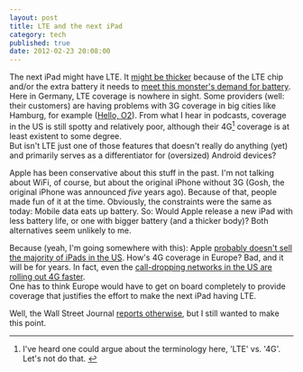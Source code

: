 ```yaml
---
layout: post
title: LTE and the next iPad
category: tech
published: true
date: 2012-02-23 20:08:00
---
```

The next iPad might have LTE. It [might be thicker](http://www.theverge.com/2012/2/21/2813466/ipad-3-rumor-casing-a5x) because of the LTE chip and/or the extra battery it needs to [meet this monster's demand for battery](http://gigaom.com/mobile/when-will-lte-stop-sucking-your-battery/). Here in Germany, LTE coverage is nowhere in sight. Some providers (well: their customers) are having problems with 3G coverage in big cities like Hamburg, for example ([Hello, O2](http://wir-sind-einzelfall.de/)). From what I hear in podcasts, coverage in the US is still spotty and relatively poor, although their 4G[<sup id="fn1lteb">1</sup>](#fn1lte) coverage is at least existent to some degree.  
But isn't LTE just one of those features that doesn't really do anything (yet) and primarily serves as a differentiator for (oversized) Android devices?

Apple has been conservative about this stuff in the past. I'm not talking about WiFi, of course, but about the original iPhone without 3G (Gosh, the original iPhone was announced *five* years ago). Because of that, people made fun of it at the time. Obviously, the constraints were the same as today: Mobile data eats up battery. So: Would Apple release a new iPad with less battery life, or one with bigger battery (and a thicker body)? Both alternatives seem unlikely to me. 

Because (yeah, I'm going somewhere with this): Apple [probably doesn't sell the majority of iPads in the US](http://adrianofarano.com/2012/01/25/how-many-ipad-have-been-sold-in-the-us-so-far/). How's 4G coverage in Europe? Bad, and it will be for years. In fact, even the [call-dropping networks in the US are rolling out 4G faster](http://gigaom.com/2011/09/02/why-is-europes-4g-rollout-so-painfully-slow/).  
One has to think Europe would have to get on board completely to provide coverage that justifies the effort to make the next iPad having LTE.

Well, the Wall Street Journal [reports otherwise](http://online.wsj.com/article/SB10001424052970204062704577221960347109978.html), but I still wanted to make this point.
</div>


---

1. <span id="fn1lte">I've heard one could argue about the terminology here, 'LTE' vs. '4G'. Let's not do that.</span> [&#8617;](#fn1lteb)


